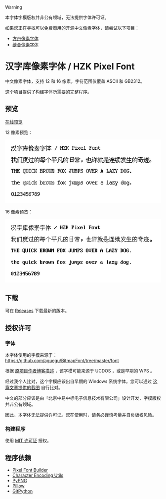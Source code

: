 > [!WARNING]
> 
> 本字体字模版权并非公有领域，无法提供字体许可证。
> 
> 如果您正在寻找可以免费商用的开源中文像素字体，请尝试以下项目：
>
> - [方舟像素字体](https://github.com/TakWolf/ark-pixel-font)
> - [缝合像素字体](https://github.com/TakWolf/fusion-pixel-font)

# 汉字库像素字体 / HZK Pixel Font

中文像素字体，支持 12 和 16 像素。字符范围仅覆盖 ASCII 和 GB2312。

这个项目提供了构建字体所需要的完整程序。

## 预览

[在线预览](https://hzk-pixel-font.takwolf.com)

12 像素预览：

![preview-12px.png](docs/preview-12px.png)

16 像素预览：

![preview-16px.png](docs/preview-16px.png)

## 下载

可在 [Releases](https://github.com/TakWolf/hzk-pixel-font/releases) 下载最新的版本。

## 授权许可

### 字体

本字体使用的字模来源于：https://github.com/aguegu/BitmapFont/tree/master/font

根据 [原项目作者博客描述](https://web.archive.org/web/20161108093925/http://aguegu.net/?p=1279) ，该字模可能来源于 UCDOS ，或是早期的 WPS 。

经过我个人比对，这个字模应该出自早期的 Windows 系统字体。您可以通过 [这篇文章提供的截图](https://zhuanlan.zhihu.com/p/37334387) 自行比对。

中文的部分应该是由「北京中易中标电子信息技术有限公司」设计开发，字模版权并非公有领域。

因此，本字体无法提供许可证。您在使用时，请务必谨慎考量并自负版权风险。

### 构建程序

使用 [MIT 许可证](LICENSE) 授权。

## 程序依赖

- [Pixel Font Builder](https://github.com/TakWolf/pixel-font-builder)
- [Character Encoding Utils](https://github.com/TakWolf/character-encoding-utils)
- [PyPNG](https://gitlab.com/drj11/pypng)
- [Pillow](https://github.com/python-pillow/Pillow)
- [GitPython](https://github.com/gitpython-developers/GitPython)
